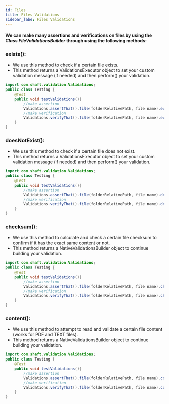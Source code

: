 ```yaml
---
id: Files
title: Files Validations 
sidebar_labe: Files Validations
---
```


#### We can make many assertions and verifications on files by using the _Class FileValidationsBuilder_ through using the following methods:

###  exists():
* We use this method to check if a certain file exists.
* This method returns a ValidationsExecutor object to set your custom validation message (if needed) and then perform() your validation.

```java
import com.shaft.validation.Validations;
public class Testing {
    @Test
    public void testValidations(){
        //make assertion
        Validations.assertThat().file(folderRelativePath, file name).exists().perform();
        //make verification
        Validations.verifyThat().file(folderRelativePath, file name).exists().perform();
    }
}
```

###  doesNotExist():
* We use this method to check if a certain file does not exist.
* This method returns a ValidationsExecutor object to set your custom validation message (if needed) and then perform() your validation.

```java
import com.shaft.validation.Validations;
public class Testing {
    @Test
    public void testValidations(){
        //make assertion
        Validations.assertThat().file(folderRelativePath, file name).doesNotExist().perform();
        //make verification
        Validations.verifyThat().file(folderRelativePath, file name).doesNotExist().perform();
    }
}
```

###  checksum():
* We use this method to calculate and check a certain file checksum to confirm if it has the exact same content or not.
* This method returns a NativeValidationsBuilder object to continue building your validation.

```java
import com.shaft.validation.Validations;
public class Testing {
    @Test
    public void testValidations(){
        //make assertion
        Validations.assertThat().file(folderRelativePath, file name).checksum().perform();
        //make verification
        Validations.verifyThat().file(folderRelativePath, file name).checksum().perform();
    }
}
```

###  content():
* We use this method to attempt to read and validate a certain file content (works for PDF and TEXT files).
* This method returns a NativeValidationsBuilder object to continue building your validation.

```java
import com.shaft.validation.Validations;
public class Testing {
    @Test
    public void testValidations(){
        //make assertion
        Validations.assertThat().file(folderRelativePath, file name).content().perform();
        //make verification
        Validations.verifyThat().file(folderRelativePath, file name).content().perform();
    }
}
```


